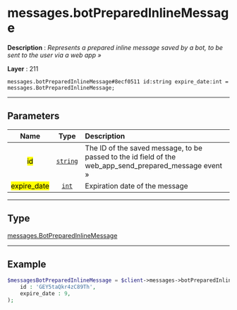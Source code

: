 # messages.botPreparedInlineMessage

**Description** : *Represents a prepared inline message saved by a bot, to be sent to the user via a web app »*

**Layer** : 211

```tl
messages.botPreparedInlineMessage#8ecf0511 id:string expire_date:int = messages.BotPreparedInlineMessage;
```

---

## Parameters

| Name | Type | Description |
| :---: | :---: | :--- |
| <mark>id</mark> | [`string`](type/string) | The ID of the saved message, to be passed to the id field of the web_app_send_prepared_message event » |
| <mark>expire_date</mark> | [`int`](type/int) | Expiration date of the message |

---

## Type

[messages.BotPreparedInlineMessage](type/messages.BotPreparedInlineMessage)

---

## Example

```php
$messagesBotPreparedInlineMessage = $client->messages->botPreparedInlineMessage(
	id : 'GEY5taQkr4zC89Th',
	expire_date : 9,
);
```